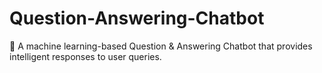 # Question-Answering-Chatbot
🤖 A machine learning-based Question &amp; Answering Chatbot that provides intelligent responses to user queries.
